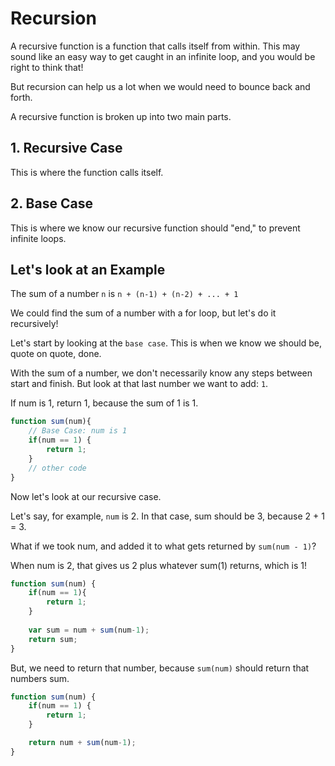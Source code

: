 # Recursion
A recursive function is a function that calls itself from within.
This may sound like an easy way to get caught in an infinite loop, and you would be right to think that!

But recursion can help us a lot when we would need to bounce back and forth.

A recursive function is broken up into two main parts.

## 1. Recursive Case
This is where the function calls itself.

## 2. Base Case
This is where we know our recursive function should "end," to prevent infinite loops.

## Let's look at an Example

The sum of a number `n` is `n + (n-1) + (n-2) + ... + 1`

We could find the sum of a number with a for loop, but let's do it recursively!

Let's start by looking at the `base case`. This is when we know we should be, quote on quote, done.

With the sum of a number, we don't necessarily know any steps between start and finish. But look
at that last number we want to add: `1`.

If num is 1, return 1, because the sum of 1 is 1.

```js
function sum(num){
    // Base Case: num is 1
    if(num == 1) {
        return 1;
    }
    // other code
}
```

Now let's look at our recursive case.

Let's say, for example, `num` is 2. In that case, sum should be 3, because 2 + 1 = 3.

What if we took num, and added it to what gets returned by `sum(num - 1)`?

When num is 2, that gives us 2 plus whatever sum(1) returns, which is 1!

```js
function sum(num) {
    if(num == 1){
        return 1;
    }
    
    var sum = num + sum(num-1);
    return sum;
}
```

But, we need to return that number, because `sum(num)` should return that numbers sum.

```js
function sum(num) {
    if(num == 1) {
        return 1;
    }

    return num + sum(num-1);
}
```
